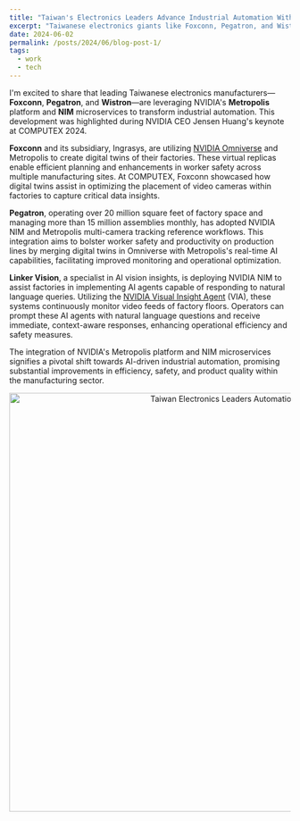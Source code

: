 ```yaml
---
title: "Taiwan's Electronics Leaders Advance Industrial Automation With NVIDIA Metropolis and NIM"
excerpt: "Taiwanese electronics giants like Foxconn, Pegatron, and Wistron are harnessing NVIDIA's Metropolis platform and NIM microservices to revolutionize industrial automation. By integrating AI-driven visual insights and generative AI capabilities, these companies are enhancing operational efficiency, worker safety, and product quality in manufacturing environments."
date: 2024-06-02
permalink: /posts/2024/06/blog-post-1/
tags:
  - work
  - tech
---
```


I'm excited to share that leading Taiwanese electronics manufacturers—**Foxconn**, **Pegatron**, and **Wistron**—are leveraging NVIDIA's **Metropolis** platform and **NIM** microservices to transform industrial automation. This development was highlighted during NVIDIA CEO Jensen Huang's keynote at COMPUTEX 2024.

**Foxconn** and its subsidiary, Ingrasys, are utilizing [NVIDIA Omniverse](https://www.nvidia.com/en-us/omniverse/) and Metropolis to create digital twins of their factories. These virtual replicas enable efficient planning and enhancements in worker safety across multiple manufacturing sites. At COMPUTEX, Foxconn showcased how digital twins assist in optimizing the placement of video cameras within factories to capture critical data insights.

**Pegatron**, operating over 20 million square feet of factory space and managing more than 15 million assemblies monthly, has adopted NVIDIA NIM and Metropolis multi-camera tracking reference workflows. This integration aims to bolster worker safety and productivity on production lines by merging digital twins in Omniverse with Metropolis's real-time AI capabilities, facilitating improved monitoring and operational optimization.

**Linker Vision**, a specialist in AI vision insights, is deploying NVIDIA NIM to assist factories in implementing AI agents capable of responding to natural language queries. Utilizing the [NVIDIA Visual Insight Agent](https://www.nvidia.com/en-us/ai-data-science/visual-insight-agent/) (VIA), these systems continuously monitor video feeds of factory floors. Operators can prompt these AI agents with natural language questions and receive immediate, context-aware responses, enhancing operational efficiency and safety measures.

The integration of NVIDIA's Metropolis platform and NIM microservices signifies a pivotal shift towards AI-driven industrial automation, promising substantial improvements in efficiency, safety, and product quality within the manufacturing sector.

<p align="center">
  <img src="https://zhengthomastang.github.io/images/COMPUTEX_2024.jpg" alt="Taiwan Electronics Leaders Automation" style="width: 750px;"/>
</p>
